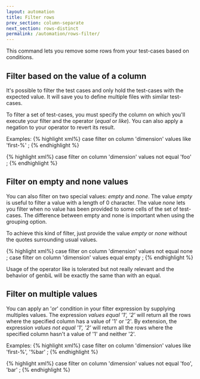 ```yaml
---
layout: automation
title: Filter rows
prev_section: column-separate
next_section: rows-distinct
permalink: /automation/rows-filter/
---
```

This command lets you remove some rows from your test-cases based on conditions.

## Filter based on the value of a column
It's possible to filter the test cases and only hold the test-cases with the expected value. It will save you to define multiple files with similar test-cases.

To filter a set of test-cases, you must specify the column on which you'll execute your filter and the operator (*equal* or *like*). You can also apply a negation to your operator to revert its result.

Examples:
{% highlight xml%}
case filter on column 'dimension' values like 'first-%' ;
{% endhighlight %}

{% highlight xml%}
case filter on column 'dimension' values not equal 'foo' ;
{% endhighlight %}

## Filter on empty and none values

You can also filter on two special values: *empty* and *none*. The value *empty* is useful to filter a value with a length of 0 character. The value *none* lets you filter when no value has been provided to some cells of the set of test-cases. The difference between empty and none is important when using the grouping option.

To achieve this kind of filter, just provide the value *empty* or *none* without the quotes surrounding usual values.

{% highlight xml%}
case filter on column 'dimension' values not equal none ;
case filter on column 'dimension' values equal empty ;
{% endhighlight %}

Usage of the operator like is tolerated but not really relevant and the behavior of genbiL will be exactly the same than with an equal.

## Filter on multiple values

You can apply an '*or*' condition in your filter expression by supplying multiples values. The expression *values equal '1', '2'* will return all the rows where the specified column has a value of '1' or '2'. By extension, the expression *values not equal '1', '2'* will return all the rows where the specified column hasn't a value of '1' and neither '2'.

Examples:
{% highlight xml%}
case filter on column 'dimension' values like 'first-%', '%bar' ;
{% endhighlight %}

{% highlight xml%}
case filter on column 'dimension' values not equal 'foo', 'bar' ;
{% endhighlight %}
